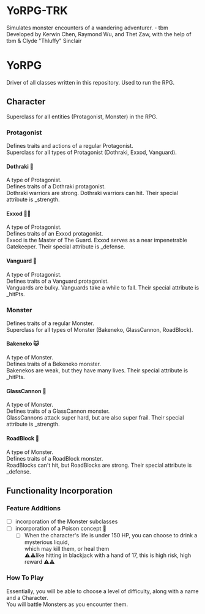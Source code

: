 # YoRPG-TRK
Simulates monster encounters of a wandering adventurer. - tbm <br>
Developed by Kerwin Chen, Raymond Wu, and Thet Zaw, with the help of tbm & Clyde "Thluffy" Sinclair

# YoRPG

Driver of all classes written in this repository. Used to run the RPG. <br>

## Character
Superclass for all entities (Protagonist, Monster) in the RPG.

### Protagonist
Defines traits and actions of a regular Protagonist. <br>
Superclass for all types of Protagonist (Dothraki, Exxod, Vanguard).

#### Dothraki :monkey:
A type of Protagonist. <br>
Defines traits of a Dothraki protagonist. <br>
Dothraki warriors are strong. Dothraki warriors can hit. Their special attribute is &#95;strength.

#### Exxod :guardsman:
A type of Protagonist. <br>
Defines traits of an Exxod protagonist. <br>
Exxod is the Master of The Guard. Exxod serves as a near impenetrable Gatekeeper. Their special attribute is &#95;defense.

#### Vanguard :muscle:
A type of Protagonist. <br>
Defines traits of a Vanguard protagonist. <br>
Vanguards are bulky. Vanguards take a while to fall. Their special attribute is &#95;hitPts.


### Monster
Defines traits of a regular Monster. <br>
Superclass for all types of Monster (Bakeneko, GlassCannon, RoadBlock).

#### Bakeneko :cat:
A type of Monster. <br>
Defines traits of a Bekeneko monster. <br>
Bakenekos are weak, but they have many lives. Their special attribute is &#95;hitPts.

#### GlassCannon :tada:
A type of Monster. <br>
Defines traits of a GlassCannon monster. <br>
GlassCannons attack super hard, but are also super frail. Their special attribute is &#95;strength.

#### RoadBlock :construction:
A type of Monster. <br>
Defines traits of a RoadBlock monster. <br>
RoadBlocks can't hit, but RoadBlocks are strong. Their special attribute is &#95;defense.

## Functionality Incorporation
### Feature Additions
- [ ] incorporation of the Monster subclasses
- [ ] incorporation of a Poison concept :wine_glass:
	- [ ] When the character's life is under 150 HP, you can choose to drink a mysterious liquid, <br>
		which may kill them, or heal them <br>
		:warning::warning:like hitting in blackjack with a hand of 17, this is high risk, high reward :warning::warning:
### How To Play
Essentially, you will be able to choose a level of difficulty, along with a name and a Character. <br>
You will battle Monsters as you encounter them.
